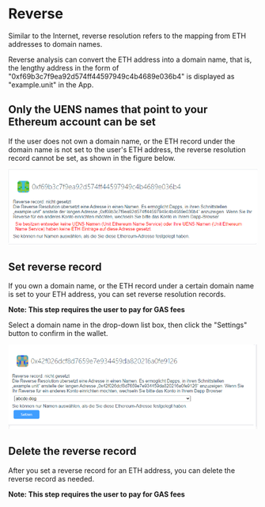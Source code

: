 

# Reverse

Similar to the Internet, reverse resolution refers to the mapping from ETH addresses to domain names.

Reverse analysis can convert the ETH address into a domain name, that is, the lengthy address in the form of "0xf69b3c7f9ea92d574ff44597949c4b4689e036b4" is displayed as "example.unit" in the App.

## Only the UENS names that point to your Ethereum account can be set

If the user does not own a domain name, or the ETH record under the domain name is not set to the user's ETH address, the reverse resolution record cannot be set, as shown in the figure below.

![alt attribute text](../../.vuepress/public/images/address/de/address_0.png)

## Set reverse record

If you own a domain name, or the ETH record under a certain domain name is set to your ETH address, you can set reverse resolution records.

**Note: This step requires the user to pay for GAS fees**

Select a domain name in the drop-down list box, then click the "Settings" button to confirm in the wallet.

![alt attribute text](../../.vuepress/public/images/address/de/address_1.png)

## Delete the reverse record

After you set a reverse record for an ETH address, you can delete the reverse record as needed.

**Note: This step requires the user to pay for GAS fees**